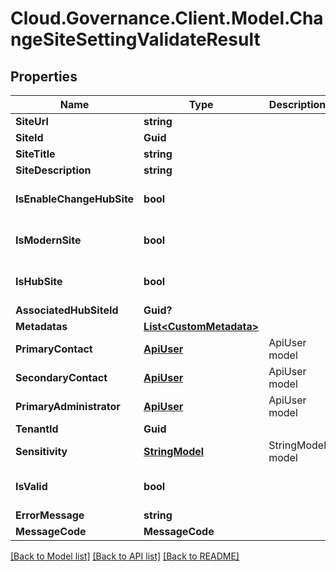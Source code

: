 # Cloud.Governance.Client.Model.ChangeSiteSettingValidateResult
## Properties

Name | Type | Description | Notes
------------ | ------------- | ------------- | -------------
**SiteUrl** | **string** |  | [optional] 
**SiteId** | **Guid** |  | [optional] 
**SiteTitle** | **string** |  | [optional] 
**SiteDescription** | **string** |  | [optional] 
**IsEnableChangeHubSite** | **bool** |  | [optional] [default to false]
**IsModernSite** | **bool** |  | [optional] [default to false]
**IsHubSite** | **bool** |  | [optional] [default to false]
**AssociatedHubSiteId** | **Guid?** |  | [optional] 
**Metadatas** | [**List&lt;CustomMetadata&gt;**](CustomMetadata.md) |  | [optional] 
**PrimaryContact** | [**ApiUser**](ApiUser.md) | ApiUser model | [optional] 
**SecondaryContact** | [**ApiUser**](ApiUser.md) | ApiUser model | [optional] 
**PrimaryAdministrator** | [**ApiUser**](ApiUser.md) | ApiUser model | [optional] 
**TenantId** | **Guid** |  | [optional] 
**Sensitivity** | [**StringModel**](StringModel.md) | StringModel model | [optional] 
**IsValid** | **bool** |  | [optional] [default to false]
**ErrorMessage** | **string** |  | [optional] 
**MessageCode** | **MessageCode** |  | [optional] 

[[Back to Model list]](../README.md#documentation-for-models) [[Back to API list]](../README.md#documentation-for-api-endpoints) [[Back to README]](../README.md)

